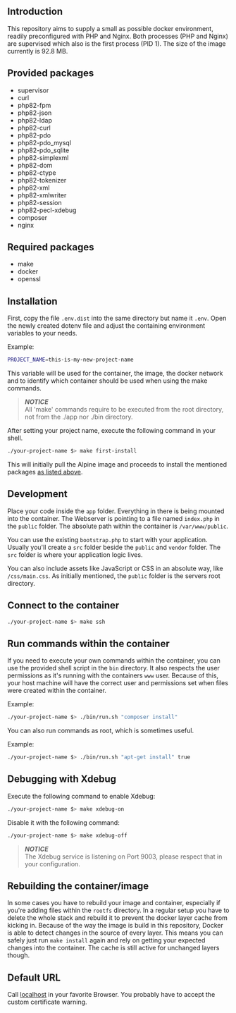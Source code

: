 ## Introduction

This repository aims to supply a small as possible docker environment, readily preconfigured with PHP and Nginx.
Both processes (PHP and Nginx) are supervised which also is the first process (PID 1). The size
of the image currently is 92.8 MB.

## <a name="providedPackages">Provided packages</a>

- supervisor
- curl
- php82-fpm
- php82-json
- php82-ldap
- php82-curl
- php82-pdo
- php82-pdo_mysql
- php82-pdo_sqlite
- php82-simplexml
- php82-dom
- php82-ctype
- php82-tokenizer
- php82-xml
- php82-xmlwriter
- php82-session
- php82-pecl-xdebug
- composer
- nginx

## Required packages

- make
- docker
- openssl

## Installation

First, copy the file `.env.dist` into the same directory but name it `.env`. 
Open the newly created dotenv file and adjust the containing environment variables 
to your needs.

Example:
```bash
PROJECT_NAME=this-is-my-new-project-name
```

This variable will be used for the container, the image, the docker network and to identify 
which container should be used when using the make commands.

> **_NOTICE_**<br /> All 'make' commands require to be executed from the root directory, not from the ./app nor ./bin directory.

After setting your project name, execute the following command in your shell.
```bash
./your-project-name $> make first-install
```

This will initially pull the Alpine image and proceeds to install the mentioned 
packages [as listed above](#a-nameprovidedpackagesprovided-packagesa).

## Development

Place your code inside the ```app``` folder. Everything in there is
being mounted into the container. The Webserver is pointing to a
file named ```index.php``` in the ```public``` folder. The absolute
path within the container is ```/var/www/public```.

You can use the existing ```bootstrap.php``` to start with your application.
Usually you'll create a ```src``` folder beside the ```public``` and ```vendor``` folder.
The ```src``` folder is where your application logic lives.

You can also include assets like JavaScript or CSS in an absolute way, 
like ```/css/main.css```. As initially mentioned, the ```public``` folder is the servers root directory.

## Connect to the container

```bash
./your-project-name $> make ssh
```

## Run commands within the container

If you need to execute your own commands within the container, you can use the provided
shell script in the ```bin``` directory. It also respects the user permissions as it's
running with the containers ```www``` user. Because of this, your host machine will have the correct 
user and permissions set when files were created within the container.

Example:
```bash
./your-project-name $> ./bin/run.sh "composer install"
```

You can also run commands as root, which is sometimes useful.

Example:
```bash
./your-project-name $> ./bin/run.sh "apt-get install" true
```

## Debugging with Xdebug

Execute the following command to enable Xdebug:
```bash
./your-project-name $> make xdebug-on
```

Disable it with the following command:
```bash
./your-project-name $> make xdebug-off
```

> **_NOTICE_**<br /> The Xdebug service is listening on Port 9003, please respect that in your configuration.

## Rebuilding the container/image

In some cases you have to rebuild your image and container, especially if you're adding
files within the ```rootfs``` directory. In a regular setup you have to delete the whole stack
and rebuild it to prevent the docker layer cache from kicking in. Because of the way the
image is build in this repository, Docker is able to detect changes in the source of every layer.
This means you can safely just run ```make install``` again and rely on getting your
expected changes into the container. The cache is still active for unchanged layers though.

## Default URL

Call [localhost](https://localhost) in your favorite Browser.
You probably have to accept the custom certificate warning.
